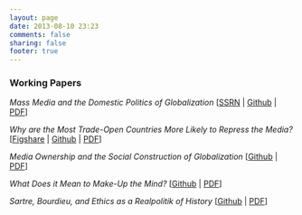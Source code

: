 ```yaml
---
layout: page
date: 2013-08-10 23:23
comments: false
sharing: false
footer: true
---
```

### Working Papers

*Mass Media and the Domestic Politics of Globalization* [[SSRN](http://papers.ssrn.com/sol3/papers.cfm?abstract_id=2320218) | [Github](https://github.com/jmrphy/media_and_domestic_politics_of_globalization) | [PDF](https://github.com/jmrphy/globalization_mass_media/blob/master/article/globalization_mass_media.pdf?raw=true)]

*Why are the Most Trade-Open Countries More Likely to Repress the Media?* [[Figshare](http://figshare.com/articles/Why_are_More_Trade_Open_Countries_More_Likely_to_Repress_the_Media_/997696) | [Github](https://github.com/jmrphy/globalization_media_freedom) | [PDF](https://github.com/jmrphy/globalization_media_freedom/blob/master/trade_media_freedom.pdf?raw=true)]


*Media Ownership and the Social Construction of Globalization* [[Github](https://github.com/jmrphy/social_construction_of_globalization) | [PDF](https://github.com/jmrphy/social_construction_of_globalization/blob/master/social_construction_of_globalization.pdf?raw=true)]


*What Does it Mean to Make-Up the Mind?* [[Github](https://github.com/jmrphy/plato_lacan) | [PDF](https://github.com/jmrphy/plato_lacan/blob/master/plato_lacan.pdf?raw=true)]


*Sartre, Bourdieu, and Ethics as a *Realpolitik* of History* [[Github](https://github.com/jmrphy/sartre_bourdieu) | [PDF](https://github.com/jmrphy/sartre_bourdieu/blob/master/sartre_bourdieu.pdf?raw=true)]

